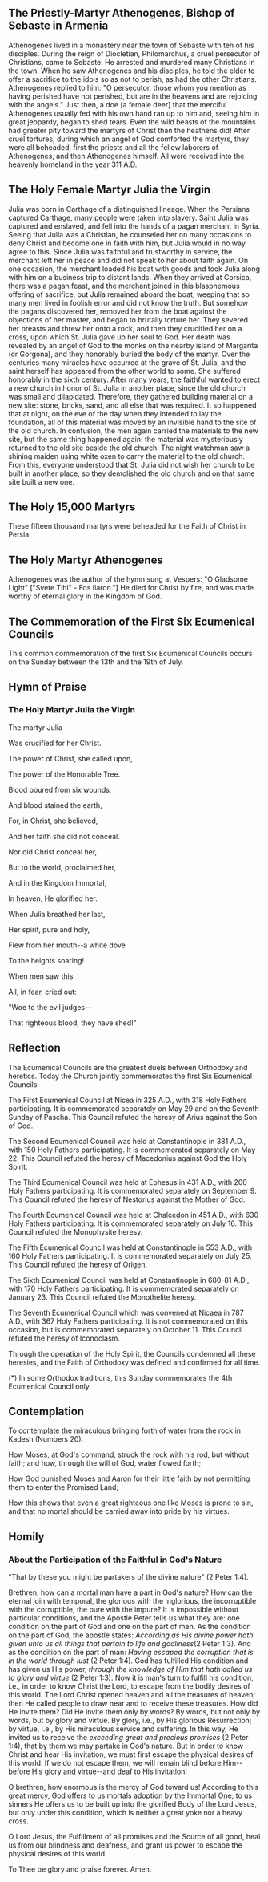 ## The Priestly-Martyr Athenogenes, Bishop of Sebaste in Armenia

Athenogenes lived in a monastery near the town of Sebaste with ten of his disciples. During the reign of Diocletian, Philomarchus, a cruel persecutor of Christians, came to Sebaste. He arrested and murdered many Christians in the town. When he saw Athenogenes and his disciples, he told the elder to offer a sacrifice to the idols so as not to perish, as had the other Christians. Athenogenes replied to him: "O persecutor, those whom you mention as having perished have not perished, but are in the heavens and are rejoicing with the angels." Just then, a doe [a female deer] that the merciful Athenogenes usually fed with his own hand ran up to him and, seeing him in great jeopardy, began to shed tears. Even the wild beasts of the mountains had greater pity toward the martyrs of Christ than the heathens did! After cruel tortures, during which an angel of God comforted the martyrs, they were all beheaded, first the priests and all the fellow laborers of Athenogenes, and then Athenogenes himself. All were received into the heavenly homeland in the year 311 A.D.

## The Holy Female Martyr Julia the Virgin

Julia was born in Carthage of a distinguished lineage. When the Persians captured Carthage, many people were taken into slavery. Saint Julia was captured and enslaved, and fell into the hands of a pagan merchant in Syria. Seeing that Julia was a Christian, he counseled her on many occasions to deny Christ and become one in faith with him, but Julia would in no way agree to this. Since Julia was faithful and trustworthy in service, the merchant left her in peace and did not speak to her about faith again. On one occasion, the merchant loaded his boat with goods and took Julia along with him on a business trip to distant lands. When they arrived at Corsica, there was a pagan feast, and the merchant joined in this blasphemous offering of sacrifice, but Julia remained aboard the boat, weeping that so many men lived in foolish error and did not know the truth. But somehow the pagans discovered her, removed her from the boat against the objections of her master, and began to brutally torture her. They severed her breasts and threw her onto a rock, and then they crucified her on a cross, upon which St. Julia gave up her soul to God. Her death was revealed by an angel of God to the monks on the nearby island of Margarita (or Gorgona), and they honorably buried the body of the martyr. Over the centuries many miracles have occurred at the grave of St. Julia, and the saint herself has appeared from the other world to some. She suffered honorably in the sixth century. After many years, the faithful wanted to erect a new church in honor of St. Julia in another place, since the old church was small and dilapidated. Therefore, they gathered building material on a new site: stone, bricks, sand, and all else that was required. It so happened that at night, on the eve of the day when they intended to lay the foundation, all of this material was moved by an invisible hand to the site of the old church. In confusion, the men again carried the materials to the new site, but the same thing happened again: the material was mysteriously returned to the old site beside the old church. The night watchman saw a shining maiden using white oxen to carry the material to the old church. From this, everyone understood that St. Julia did not wish her church to be built in another place, so they demolished the old church and on that same site built a new one.

## The Holy 15,000 Martyrs

These fifteen thousand martyrs were beheaded for the Faith of Christ in Persia.

## The Holy Martyr Athenogenes

Athenogenes was the author of the hymn sung at Vespers: "O Gladsome Light" ["Svete Tihi" - Fos Ilaron."] He died for Christ by fire, and was made worthy of eternal glory in the Kingdom of God.

## The Commemoration of the First Six Ecumenical Councils

This common commemoration of the first Six Ecumenical Councils occurs on the Sunday between the 13th and the 19th of July.

## Hymn of Praise

### The Holy Martyr Julia the Virgin

The martyr Julia

Was crucified for her Christ.

The power of Christ, she called upon,

The power of the Honorable Tree.

Blood poured from six wounds,

And blood stained the earth,

For, in Christ, she believed,

And her faith she did not conceal.

Nor did Christ conceal her,

But to the world, proclaimed her,

And in the Kingdom Immortal,

In heaven, He glorified her.

When Julia breathed her last,

Her spirit, pure and holy,

Flew from her mouth--a white dove

To the heights soaring!

When men saw this

All, in fear, cried out:

"Woe to the evil judges--

That righteous blood, they have shed!"

## Reflection

The Ecumenical Councils are the greatest duels between Orthodoxy and heretics. Today the Church jointly commemorates the first Six Ecumenical Councils:

The First Ecumenical Council at Nicea in 325 A.D., with 318 Holy Fathers participating. It is commemorated separately on May 29 and on the Seventh Sunday of Pascha. This Council refuted the heresy of Arius against the Son of God.

The Second Ecumenical Council was held at Constantinople in 381 A.D., with 150 Holy Fathers participating. It is commemorated separately on May 22. This Council refuted the heresy of Macedonius against God the Holy Spirit.

The Third Ecumenical Council was held at Ephesus in 431 A.D., with 200 Holy Fathers participating. It is commemorated separately on September 9. This Council refuted the heresy of Nestorius against the Mother of God.

The Fourth Ecumenical Council was held at Chalcedon in 451 A.D., with 630 Holy Fathers participating. It is commemorated separately on July 16. This Council refuted the Monophysite heresy.

The Fifth Ecumenical Council was held at Constantinople in 553 A.D., with 160 Holy Fathers participating. It is commemorated separately on July 25. This Council refuted the heresy of Origen.

The Sixth Ecumenical Council was held at Constantinople in 680-81 A.D., with 170 Holy Fathers participating. It is commemorated separately on January 23. This Council refuted the Monothelite heresy.

The Seventh Ecumenical Council which was convened at Nicaea in 787 A.D., with 367 Holy Fathers participating. It is not commemorated on this occasion, but is commemorated separately on October 11. This Council refuted the heresy of Iconoclasm.

Through the operation of the Holy Spirit, the Councils condemned all these heresies, and the Faith of Orthodoxy was defined and confirmed for all time. 

(*) In some Orthodox traditions, this Sunday commemorates the 4th Ecumenical Council only.

## Contemplation

To contemplate the miraculous bringing forth of water from the rock in Kadesh (Numbers 20):

How Moses, at God's command, struck the rock with his rod, but without faith; and how, through the will of God, water flowed forth;

How God punished Moses and Aaron for their little faith by not permitting them to enter the Promised Land;

How this shows that even a great righteous one like Moses is prone to sin, and that no mortal should be carried away into pride by his virtues.

## Homily

### About the Participation of the Faithful in God's Nature

"That by these you might be partakers of the divine nature" (2 Peter 1:4).

Brethren, how can a mortal man have a part in God's nature? How can the eternal join with temporal, the glorious with the inglorious, the incorruptible with the corruptible, the pure with the impure? It is impossible without particular conditions, and the Apostle Peter tells us what they are: one condition on the part of God and one on the part of men. As the condition on the part of God, the apostle states: *According as His divine power hath given unto us all things that pertain to life and godliness*(2 Peter 1:3). And as the condition on the part of man: *Having escaped the corruption that is in the world through lust* (2 Peter 1:4). God has fulfilled His condition and has given us His power, *through the knowledge of Him that hath called us to glory and virtue* (2 Peter 1:3). Now it is man's turn to fulfill his condition, i.e., in order to know Christ the Lord, to escape from the bodily desires of this world. The Lord Christ opened heaven and all the treasures of heaven; then He called people to draw near and to receive these treasures. How did He invite them? Did He invite them only by words? By words, but not only by words, but by glory and virtue. By glory, i.e., by His glorious Resurrection; by virtue, i.e., by His miraculous service and suffering. In this way, He invited us to receive the *exceeding great and precious promises* (2 Peter 1:4), that by them we may partake in God's nature. But in order to know Christ and hear His invitation, we must first escape the physical desires of this world. If we do not escape them, we will remain blind before Him--before His glory and virtue--and deaf to His invitation!

O brethren, how enormous is the mercy of God toward us! According to this great mercy, God offers to us mortals adoption by the Immortal One; to us sinners He offers us to be built up into the glorified Body of the Lord Jesus, but only under this condition, which is neither a great yoke nor a heavy cross.

O Lord Jesus, the Fulfillment of all promises and the Source of all good, heal us from our blindness and deafness, and grant us power to escape the physical desires of this world.

To Thee be glory and praise forever. Amen.
